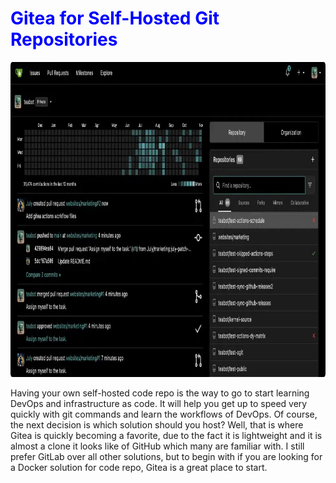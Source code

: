 <h1 style="color:blue;">Gitea for Self-Hosted Git Repositories</h1>

<img width="992" height="504" alt="image" src="./gitea-for-private-code-repository-1.webp" />

Having your own self-hosted code repo is the way to go to start learning DevOps and infrastructure as code. It will help you get up to speed very quickly with git commands and learn the workflows of DevOps. Of course, the next decision is which solution should you host? Well, that is where Gitea is quickly becoming a favorite, due to the fact it is lightweight and it is almost a clone it looks like of GitHub which many are familiar with. I still prefer GitLab over all other solutions, but to begin with if you are looking for a Docker solution for code repo, Gitea is a great place to start.
